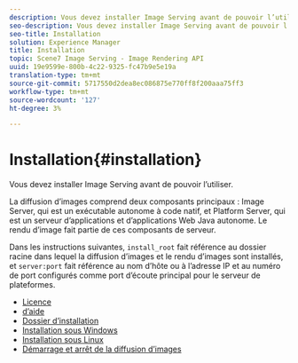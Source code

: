 ```yaml
---
description: Vous devez installer Image Serving avant de pouvoir l’utiliser.
seo-description: Vous devez installer Image Serving avant de pouvoir l’utiliser.
seo-title: Installation
solution: Experience Manager
title: Installation
topic: Scene7 Image Serving - Image Rendering API
uuid: 19e9599e-800b-4c22-9325-fc47b9e5e19a
translation-type: tm+mt
source-git-commit: 5717550d2dea8ec086875e770ff8f200aaa75ff3
workflow-type: tm+mt
source-wordcount: '127'
ht-degree: 3%

---
```



# Installation{#installation}

Vous devez installer Image Serving avant de pouvoir l’utiliser.

La diffusion d’images comprend deux composants principaux : Image Server, qui est un exécutable autonome à code natif, et Platform Server, qui est un serveur d’applications et d’applications Web Java autonome. Le rendu d’image fait partie de ces composants de serveur.

Dans les instructions suivantes, `install_root` fait référence au dossier racine dans lequel la diffusion d’images et le rendu d’images sont installés, et `server:port` fait référence au nom d’hôte ou à l’adresse IP et au numéro de port configurés comme port d’écoute principal pour le serveur de plateformes.

* [Licence](c-licensing.md)
* [d’aide](c-contents.md)
* [Dossier d’installation](c-install-folder.md)
* [Installation sous Windows](t-installing-on-windows/t-installing-on-windows.md)
* [Installation sous Linux](c-installing-linux/c-installing-linux.md)
* [Démarrage et arrêt de la diffusion d’images](t-starting-and-stopping/t-starting-and-stopping.md)
